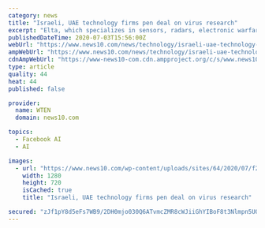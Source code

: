 ```yaml
---
category: news
title: "Israeli, UAE technology firms pen deal on virus research"
excerpt: "Elta, which specializes in sensors, radars, electronic warfare and communication systems, said they would cooperate on research and technology focused on artificial intelligence ... (AP) — A Black Facebook employee, joined by two others who were denied ..."
publishedDateTime: 2020-07-03T15:56:00Z
webUrl: "https://www.news10.com/news/technology/israeli-uae-technology-firms-pen-deal-on-virus-research/"
ampWebUrl: "https://www.news10.com/news/technology/israeli-uae-technology-firms-pen-deal-on-virus-research/amp/"
cdnAmpWebUrl: "https://www-news10-com.cdn.ampproject.org/c/s/www.news10.com/news/technology/israeli-uae-technology-firms-pen-deal-on-virus-research/amp/"
type: article
quality: 44
heat: 44
published: false

provider:
  name: WTEN
  domain: news10.com

topics:
  - Facebook AI
  - AI

images:
  - url: "https://www.news10.com/wp-content/uploads/sites/64/2020/07/f2f490c5bfe44cb1966bbb8f9ffa114c.jpg?w=1280&h=720&crop=1"
    width: 1280
    height: 720
    isCached: true
    title: "Israeli, UAE technology firms pen deal on virus research"

secured: "zJf1pY8d5eFs7WB9/2DH0mjo030Q6ATvmcZMR8cWJiiGhYIBoF8t3Nlmpn5UQOOf+da8TP46rTY1OT7FCMS+ZAXuZZqHTBVJ5MyNbLTX6lsnoAgObLM61uYEvjlOOInDia4mrWQrrrm2FZMh4rIgdysTZOTg8zr/xWaTuESAgjRaCo9PNb61IB96mtO/Ah26VeM3Rot5mnjxOele2ckP6Vq/uq7UHM1G+sNX+6LUMohJI0r9mbjJbHX9KHJEndeHZDzPU2KbaFPXnoSB5RtNj0op5gnaQZowzEKwtwnGteoC8R63PNjbW+oeq7bGsvhot5YDw3UC8108EysRzNdgFQ==;uHuaLq8ygoS/yhGfBhDgtw=="
---
```


